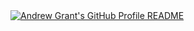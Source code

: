 <a href="https://github.com/Andrew6rant/Andrew6rant">
  <picture>
    <source media="(prefers-color-scheme: dark)" srcset="">
    <img alt="Andrew Grant's GitHub Profile README" src="">
  </picture>
</a>
